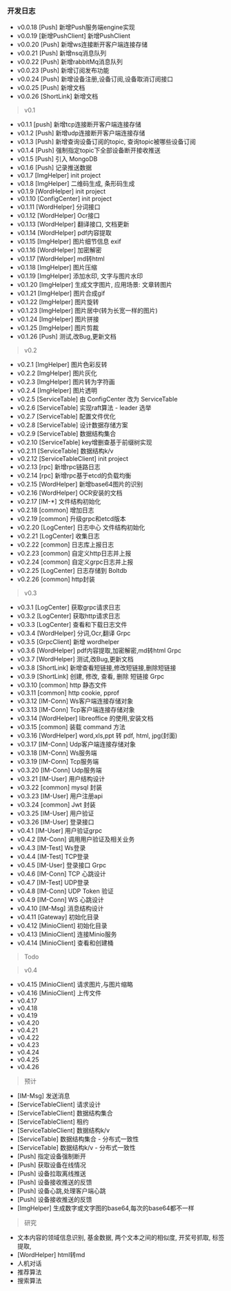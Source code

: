 ### 开发日志
- v0.0.18  [Push] 新增Push服务端engine实现
- v0.0.19  [新增PushClient] 新增PushClient
- v0.0.20  [Push] 新增ws连接断开客户端连接存储
- v0.0.21  [Push] 新增nsq消息队列
- v0.0.22  [Push] 新增rabbitMq消息队列
- v0.0.23  [Push] 新增订阅发布功能
- v0.0.24  [Push] 新增设备注册,设备订阅,设备取消订阅接口
- v0.0.25  [Push] 新增文档
- v0.0.26  [ShortLink] 新增文档

> v0.1
- v0.1.1  [push] 新增tcp连接断开客户端连接存储
- v0.1.2  [Push] 新增udp连接断开客户端连接存储
- v0.1.3  [Push] 新增查询设备订阅的topic, 查询topic被哪些设备订阅
- v0.1.4  [Push] 强制指定topic下全部设备断开接收推送
- v0.1.5  [Push] 引入 MongoDB
- v0.1.6  [Push] 记录推送数据
- v0.1.7  [ImgHelper] init project
- v0.1.8  [ImgHelper] 二维码生成, 条形码生成
- v0.1.9  [WordHelper] init project
- v0.1.10 [ConfigCenter] init project
- v0.1.11 [WordHelper] 分词接口
- v0.1.12 [WordHelper] Ocr接口
- v0.1.13 [WordHelper] 翻译接口, 文档更新
- v0.1.14 [WordHelper] pdf内容提取
- v0.1.15 [ImgHelper] 图片细节信息 exif
- v0.1.16 [WordHelper] 加密解密
- v0.1.17 [WordHelper] md转html
- v0.1.18 [ImgHelper] 图片压缩
- v0.1.19 [ImgHelper] 添加水印, 文字与图片水印
- v0.1.20 [ImgHelper] 生成文字图片, 应用场景: 文章转图片
- v0.1.21 [ImgHelper] 图片合成gif
- v0.1.22 [ImgHelper] 图片旋转
- v0.1.23 [ImgHelper] 图片居中(转为长宽一样的图片)
- v0.1.24 [ImgHelper] 图片拼接
- v0.1.25 [ImgHelper] 图片剪裁
- v0.1.26 [Push] 测试,改Bug,更新文档

> v0.2
- v0.2.1  [ImgHelper] 图片色彩反转
- v0.2.2  [ImgHelper] 图片灰化
- v0.2.3  [ImgHelper] 图片转为字符画
- v0.2.4  [ImgHelper] 图片透明
- v0.2.5  [ServiceTable] 由 ConfigCenter 改为 ServiceTable
- v0.2.6  [ServiceTable] 实现raft算法 - leader 选举
- v0.2.7  [ServiceTable] 配置文件优化
- v0.2.8  [ServiceTable] 设计数据存储方案
- v0.2.9  [ServiceTable] 数据结构集合
- v0.2.10 [ServiceTable] key增删查基于前缀树实现
- v0.2.11 [ServiceTable] 数据结构k/v
- v0.2.12 [ServiceTableClient] init project
- v0.2.13 [rpc] 新增rpc链路日志
- v0.2.14 [rpc] 新增rpc基于etcd的负载均衡
- v0.2.15 [WordHelper] 新增base64图片的识别
- v0.2.16 [WordHelper] OCR安装的文档
- v0.2.17 [IM-*] 文件结构初始化
- v0.2.18 [common] 增加日志
- v0.2.19 [common] 升级grpc和etcd版本
- v0.2.20 [LogCenter] 日志中心 文件结构初始化
- v0.2.21 [LogCenter] 收集日志
- v0.2.22 [common] 日志库上报日志
- v0.2.23 [common] 自定义http日志并上报
- v0.2.24 [common] 自定义grpc日志并上报
- v0.2.25 [LogCenter] 日志存储到 Boltdb
- v0.2.26 [common] http封装

> v0.3
- v0.3.1  [LogCenter] 获取grpc请求日志
- v0.3.2  [LogCenter] 获取http请求日志
- v0.3.3  [LogCenter] 查看和下载日志文件
- v0.3.4  [WordHelper] 分词,Ocr,翻译 Grpc 
- v0.3.5  [GrpcClient] 新增 wordhelper
- v0.3.6  [WordHelper] pdf内容提取,加密解密,md转html Grpc
- v0.3.7  [WordHelper] 测试,改Bug,更新文档
- v0.3.8  [ShortLink] 新增查看短链接,修改短链接,删除短链接
- v0.3.9  [ShortLink] 创建, 修改, 查看, 删除 短链接 Grpc
- v0.3.10 [common] http 静态文件
- v0.3.11 [common] http cookie, pprof
- v0.3.12 [IM-Conn] Ws客户端连接存储对象
- v0.3.13 [IM-Conn] Tcp客户端连接存储对象
- v0.3.14 [WordHelper] libreoffice 的使用,安装文档
- v0.3.15 [common] 装载 command 方法
- v0.3.16 [WordHelper] word,xls,ppt 转 pdf, html, jpg(封面)
- v0.3.17 [IM-Conn] Udp客户端连接存储对象
- v0.3.18 [IM-Conn] Ws服务端
- v0.3.19 [IM-Conn] Tcp服务端
- v0.3.20 [IM-Conn] Udp服务端
- v0.3.21 [IM-User] 用户结构设计
- v0.3.22 [common] mysql 封装
- v0.3.23 [IM-User] 用户注册api
- v0.3.24 [common] Jwt 封装
- v0.3.25 [IM-User] 用户验证
- v0.3.26 [IM-User] 登录接口
- v0.4.1  [IM-User] 用户验证grpc
- v0.4.2  [IM-Conn] 调用用户验证及相关业务
- v0.4.3  [IM-Test] Ws登录
- v0.4.4  [IM-Test] TCP登录
- v0.4.5  [IM-User] 登录接口 Grpc 
- v0.4.6  [IM-Conn] TCP 心跳设计
- v0.4.7  [IM-Test] UDP登录
- v0.4.8  [IM-Conn] UDP Token 验证
- v0.4.9  [IM-Conn] WS 心跳设计 
- v0.4.10 [IM-Msg]  消息结构设计
- v0.4.11 [Gateway] 初始化目录
- v0.4.12 [MinioClient] 初始化目录
- v0.4.13 [MinioClient] 连接Minio服务
- v0.4.14 [MinioClient] 查看和创建桶
> Todo

> v0.4
- v0.4.15 [MinioClient] 请求图片,与图片缩略
- v0.4.16 [MinioClient] 上传文件
- v0.4.17
- v0.4.18
- v0.4.19
- v0.4.20
- v0.4.21
- v0.4.22
- v0.4.23
- v0.4.24
- v0.4.25
- v0.4.26


> 预计
- [IM-Msg]  发送消息
- [ServiceTableClient] 请求设计
- [ServiceTableClient] 数据结构集合
- [ServiceTableClient] 租约
- [ServiceTableClient] 数据结构k/v
- [ServiceTable] 数据结构集合 - 分布式一致性
- [ServiceTable] 数据结构k/v - 分布式一致性
- [Push] 指定设备强制断开
- [Push] 获取设备在线情况
- [Push] 设备拉取离线推送
- [Push] 设备接收推送的反馈
- [Push] 设备心跳,处理客户端心跳
- [Push] 设备接收推送的反馈
- [ImgHelper] 生成数字或文字图的base64,每次的base64都不一样

> 研究
- 文本内容的领域信息识别, 基金数据, 两个文本之间的相似度, 开奖号抓取, 标签提取, 
- [WordHelper] html转md
- 人机对话
- 推荐算法
- 搜索算法


